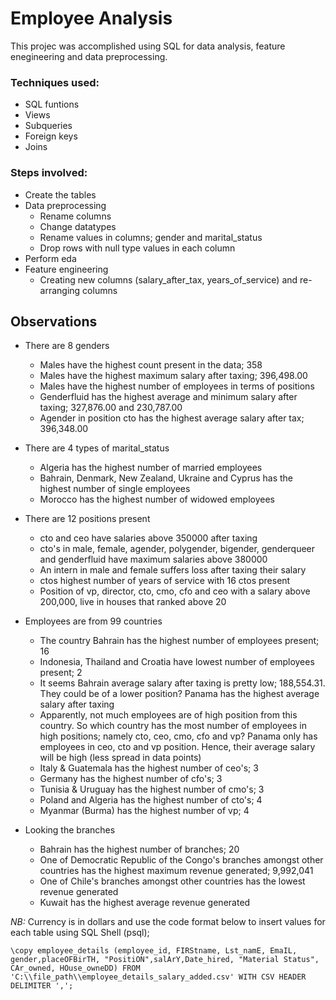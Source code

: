 # **Employee Analysis**

This projec was accomplished using SQL for data analysis, feature enegineering and data preprocessing.

### **Techniques used:**
- SQL funtions
- Views
- Subqueries
- Foreign keys
- Joins

### **Steps involved:**
- Create the tables
- Data preprocessing
	- Rename columns
	- Change datatypes
	- Rename values in columns; gender and marital_status
	- Drop rows with null type values in each column
- Perform eda 
- Feature engineering
	- Creating new columns (salary_after_tax, years_of_service) and re-arranging columns

## **Observations**
- There are 8 genders
	- Males have the highest count present in the data; 358
	- Males have the highest maximum salary after taxing; 396,498.00
	- Males have the highest number of employees in terms of positions
	- Genderfluid has the highest average and minimum salary after taxing; 327,876.00 and 230,787.00
	- Agender in position cto has the highest average salary after tax; 396,348.00

- There are 4 types of marital_status
	- Algeria has the highest number of married employees
	- Bahrain, Denmark, New Zealand, Ukraine and Cyprus has the highest number of single employees
	- Morocco has the highest number of widowed employees

- There are 12 positions present
	- cto and ceo have salaries above 350000 after taxing
	- cto's in male, female, agender, polygender, bigender, genderqueer and genderfluid have maximum salaries above 380000
	- An intern in male and female suffers loss after taxing their salary
	- ctos highest number of years of service with 16 ctos present
	- Position of vp, director, cto, cmo, cfo and ceo with a salary above 200,000, live in houses that ranked above 20

- Employees are from 99 countries
	- The country Bahrain has the highest number of employees present; 16
	- Indonesia, Thailand and Croatia have lowest number of employees present; 2
	- It seems Bahrain average salary after taxing is pretty low; 188,554.31. They could be of a lower position? Panama has the highest average salary after taxing
	- Apparently, not much employees are of high position from this country. So which country has the most number of employees in high positions; namely cto, ceo, cmo, cfo and vp? Panama only has employees in ceo, cto and vp position. Hence, their average salary will be high (less spread in data points)
	- Italy & Guatemala has the highest number of ceo's; 3
	- Germany has the highest number of cfo's; 3
	- Tunisia & Uruguay has the highest number of cmo's;  3
	- Poland and Algeria has the highest number of cto's; 4
	- Myanmar (Burma) has the highest number of vp; 4

- Looking the branches
	- Bahrain has the highest number of branches; 20
	- One of Democratic Republic of the Congo's branches amongst other countries has the highest maximum revenue generated; 9,992,041
	- One of Chile's branches  amongst other countries has the lowest revenue generated 
	- Kuwait has the highest average revenue generated


*NB:* Currency is in dollars and use the code format below to insert values for each table using SQL Shell (psql);

```\copy employee_details (employee_id, FIRStname, Lst_namE, EmaIL, gender,placeOFBirTH, "PositiON",salArY,Date_hired, "Material Status", CAr_owned, HOuse_owneDD) FROM 'C:\\file_path\\employee_details_salary_added.csv' WITH CSV HEADER DELIMITER ',';```